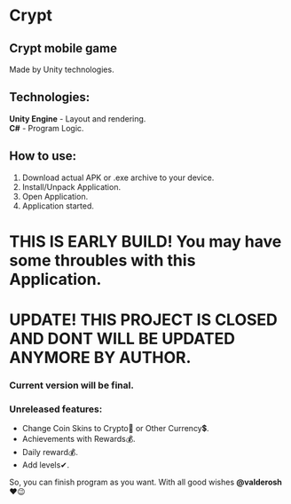 # Сrypt
## Crypt mobile game 
Made by Unity technologies.

## Technologies:
**Unity Engine** - Layout and rendering. \
**C#** - Program Logic.

## How to use:
1. Download actual APK or .exe archive to your device.
2. Install/Unpack Application.
3. Open Application.
4. Application started.

# THIS IS EARLY BUILD! You may have some throubles with this Application. 

# UPDATE! THIS PROJECT IS CLOSED AND DONT WILL BE UPDATED ANYMORE BY AUTHOR.
### Current version will be final.

### Unreleased features:
- Change Coin Skins to Crypto🔀 or Other Currency💲.
- Achievements with Rewards💰.
- Daily reward💰.
- Add levels✔.

So, you can finish program as you want. With all good wishes **@valderosh** ❤😉
